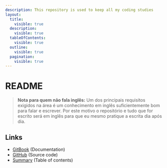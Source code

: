 ```yaml
---
description: This repository is used to keep all my coding studies
layout:
  title:
    visible: true
  description:
    visible: true
  tableOfContents:
    visible: true
  outline:
    visible: true
  pagination:
    visible: true
---
```


# README

> **Nota para quem não fala inglês:** Um dos principais requisitos exigidos na área é um conhecimento em inglês suficientemente bom para falar e escrever. Por este motivo o repositório e tudo que for escrito será em inglês para que eu mesmo pratique a escrita dia após dia.

## Links

* [GitBook](https://caioclopso.gitbook.io/programming-study/) (Documentation)
* [GitHub](https://github.com/clopso/programming-book) (Source code)
* [Summary](SUMMARY.md) (Table of contents)
